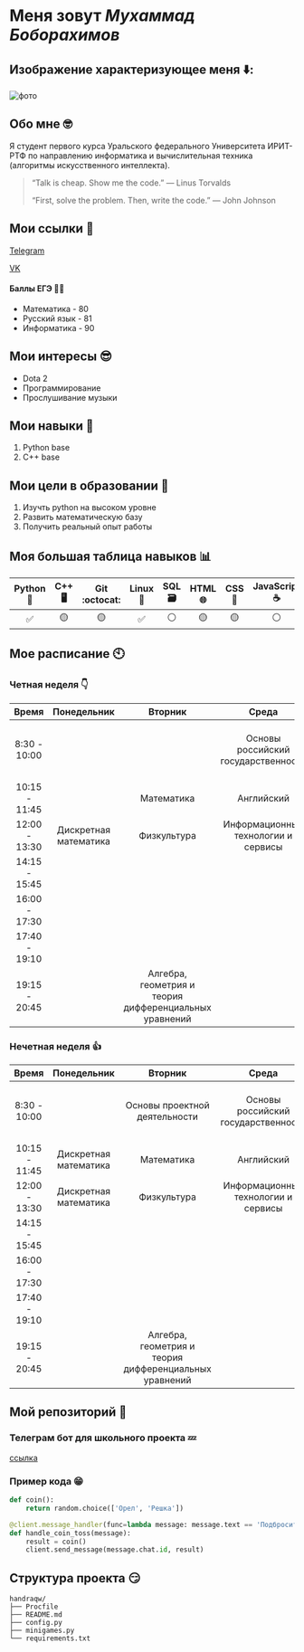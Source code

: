 # Меня зовут _Мухаммад Боборахимов_

## Изображение характеризующее меня ⬇️:
![фото](https://img-webcalypt.ru/img/thumb/lg/images/meme-templates/5P5rCX2iXRZA6QYj2dmeWd2qMi2akxHA.jpeg.jpg)

## Обо мне 🤓
Я студент первого курса Уральского федерального Университета ИРИТ-РТФ по направлению информатика и вычислительная техника (алгоритмы искусственного интеллекта).
> “Talk is cheap. Show me the code.” — Linus Torvalds
> 
>  “First, solve the problem. Then, write the code.” — John Johnson

## Мои ссылки :pig:
[Telegram](https://t.me/handraqw)  

[VK](https://vk.com/handraqw)

#### Баллы ЕГЭ 👨‍🦲
- Математика - 80
- Русский язык - 81
- Информатика - 90


## Мои интересы 😎
- Dota 2
- Программирование
- Прослушивание музыки

## Мои навыки 🥺
1. Python base
2. C++ base

## Мои цели в образовании 🚀
1. Изучть python на высоком уровне
2. Развить математическую базу
3. Получить реальный опыт работы

## Моя большая таблица навыков 📊

| Python :snake: | C++ :desktop_computer: | Git :octocat: | Linux :penguin: | SQL :card_file_box: | HTML :globe_with_meridians: | CSS :art: | JavaScript :coffee: | Docker :whale: | ML/AI :robot: | Math :triangular_ruler: |
|:--------------:|:----------------------:|:-------------:|:---------------:|:------------------:|:---------------------------:|:---------:|:-------------------:|:--------------:|:-------------:|:-----------------------:|
| ✅ | 🟡 | 🟡 | ✅ | ⚪ | 🟡 | 🟡 | ⚪ | ⚪ | 🟡 | ✅ |



## Мое расписание 🕙
### Четная неделя :point_down:
|Время       |Понедельник             |Вторник | Среда | Четверг| Пятница | Суббота | 
|:----------:|:----------------------:|:---:|:---:|:---:|:---:|:---:|
|8:30 - 10:00 |                     |                              |  Основы российский государственности          |     Анализ данных и искусственный интеллект       |   Алгебра, геометрия и теория дифференциальных уравнений   |       Математика     |
|10:15 - 11:45|                     |Математика                                                 |             Английский                  |                          |                                                            |             Математика        | 
|12:00 - 13:30|Дискретная математика|Физкультура                                           |         Информационные технологии и сервисы         |        Физкультура              |                        |                |
|14:15 - 15:45|                     |                                                      || Программирование|||
|16:00 - 17:30|                     |                                                      |                                                              |   Программирование          |                         |                  |
|17:40 - 19:10|                     |                                                      |                                                         |           |                    |                  |
|19:15 - 20:45|                     |Алгебра, геометрия и теория дифференциальных уравнений|                                                         |                |                         |                  |


### Нечетная неделя :thumbsup:
|Время|Понедельник|Вторник | Среда | Четверг| Пятница | Суббота | 
|:---:|:---:|:---:|:---:|:---:|:---:|:---:|
|8:30 - 10:00|     |     Основы проектной деятельности     |  Основы российский государственности          |     Анализ данных и искусственный интеллект       |         Алгебра, геометрия и теория дифференциальных уравнений   |       Математика     |
|10:15 - 11:45|      Дискретная математика  |      Математика           |             Английский                  |                                                    |                                                            |             Математика        | 
|12:00 - 13:30|    Дискретная математика     |   Физкультура            |         Информационные технологии и сервисы         |        Физкультура              |                        |                |
|14:15 - 15:45|||| Программирование|||
|16:00 - 17:30|||                                                         |   Программирование          |                         |                  |
|17:40 - 19:10|                                |                       |                                                         |           |        Информационные технологии и сервисы                 |                  |
|19:15 - 20:45|                                |           Алгебра, геометрия и теория дифференциальных уравнений            |                                                         |         Анализ данных и искусственный интеллект         |                         |                  |



## Мой репозиторий 🤖
### Телеграм бот для школьного проекта :zzz:
[ссылка](https://github.com/handraqw/handraqw_minigames_bot)

### Пример кода :grin:
```python
def coin():
    return random.choice(['Орел', 'Решка'])

@client.message_handler(func=lambda message: message.text == 'Подбросить монетку')
def handle_coin_toss(message):
    result = coin()
    client.send_message(message.chat.id, result)
```

## Структура проекта :smirk:
```
handraqw/
├── Procfile
├── README.md
├── config.py
├── minigames.py
└── requirements.txt
```
